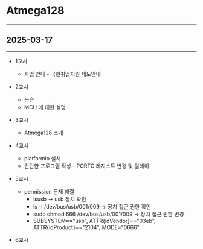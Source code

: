 # Atmega128

---

## 2025-03-17

---

- 1교시
  - 사업 안내 - 국민취업지원 제도안내
- 2교시
  - 복습
  - MCU 에 대한 설명
- 3교시
  - Atmega128 소개
- 4교시
  - platformio 설치
  - 간단한 프로그램 작성 - PORTC 레지스트 변경 및 딜레이
- 5교시
  - permission 문제 해결
    - lsusb -> usb 장치 확인
    - ls -l /dev/bus/usb/001/009 -> 장치 접근 권한 확인
    - sudo chmod 666 /dev/bus/usb/001/009 -> 장치 접근 권한 변경
    - SUBSYSTEM=="usb", ATTR{idVendor}=="03eb", ATTR{idProduct}=="2104", MODE="0666"

- 6교시
